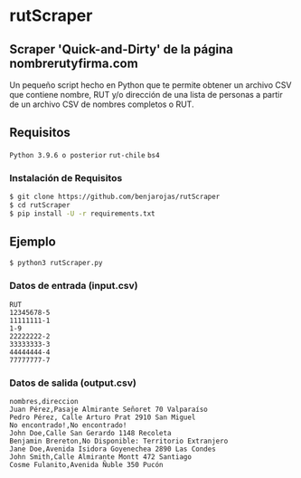 # rutScraper
## Scraper 'Quick-and-Dirty' de la página nombrerutyfirma.com
Un pequeño script hecho en Python que te permite obtener un archivo CSV que contiene nombre, RUT y/o dirección de una lista de personas a partir de un archivo CSV de nombres completos o RUT.
## Requisitos
```Python 3.9.6 o posterior```
```rut-chile```
```bs4```

### Instalación de Requisitos
```sh
$ git clone https://github.com/benjarojas/rutScraper
$ cd rutScraper
$ pip install -U -r requirements.txt
```
## Ejemplo
```sh
$ python3 rutScraper.py
```
### Datos de entrada (input.csv)
```CSV
RUT
12345678-5
11111111-1
1-9
22222222-2
33333333-3
44444444-4
77777777-7
```
### Datos de salida (output.csv)
```CSV
nombres,direccion
Juan Pérez,Pasaje Almirante Señoret 70 Valparaíso
Pedro Pérez, Calle Arturo Prat 2910 San Miguel
No encontrado!,No encontrado!
John Doe,Calle San Gerardo 1148 Recoleta
Benjamin Brereton,No Disponible: Territorio Extranjero
Jane Doe,Avenida Isidora Goyenechea 2890 Las Condes
John Smith,Calle Almirante Montt 472 Santiago
Cosme Fulanito,Avenida Ñuble 350 Pucón
```
